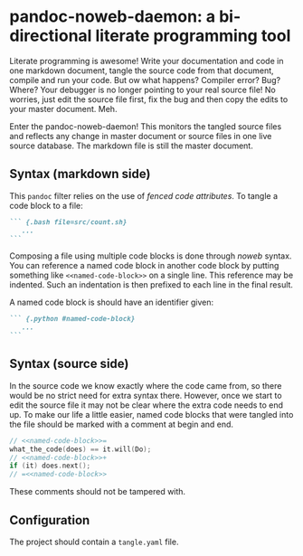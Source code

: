 # pandoc-noweb-daemon: a bi-directional literate programming tool

Literate programming is awesome! Write your documentation and code in one markdown document, tangle the source code from that document, compile and run your code. But ow what happens? Compiler error? Bug? Where? Your debugger is no longer pointing to your real source file! No worries, just edit the source file first, fix the bug and then copy the edits to your master document. Meh.

Enter the pandoc-noweb-daemon! This monitors the tangled source files and reflects any change in master document or source files in one live source database. The markdown file is still the master document.

## Syntax (markdown side)

This `pandoc` filter relies on the use of *fenced code attributes*. To tangle a code block to a file:

~~~markdown
``` {.bash file=src/count.sh}
   ...
```
~~~

Composing a file using multiple code blocks is done through *noweb* syntax. You can reference a named code block in another code block by putting something like `<<named-code-block>>` on a single line. This reference may be indented. Such an indentation is then prefixed to each line in the final result.

A named code block is should have an identifier given:

~~~markdown
``` {.python #named-code-block}
   ...
```
~~~

## Syntax (source side)

In the source code we know exactly where the code came from, so there would be no strict need for extra syntax there. However, once we start to edit the source file it may not be clear where the extra code needs to end up. To make our life a little easier, named code blocks that were tangled into the file should be marked with a comment at begin and end.

```cpp
// <<named-code-block>>=
what_the_code(does) == it.will(Do);
// <<named-code-block>>+
if (it) does.next();
// =<<named-code-block>>
```

These comments should not be tampered with.

## Configuration

The project should contain a `tangle.yaml` file.